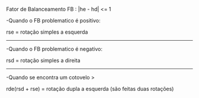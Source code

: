 Fator de Balanceamento
FB : |he - hd| <= 1

-Quando o FB problematico é positivo: 

rse = rotação simples a esquerda
_______________________________________________________
-Quando o FB problematico é negativo: 

rsd = rotação simples a direita
_______________________________________________________
-Quando se encontra um cotovelo >

rde(rsd + rse) = rotação dupla a esquerda (são feitas duas rotações)
